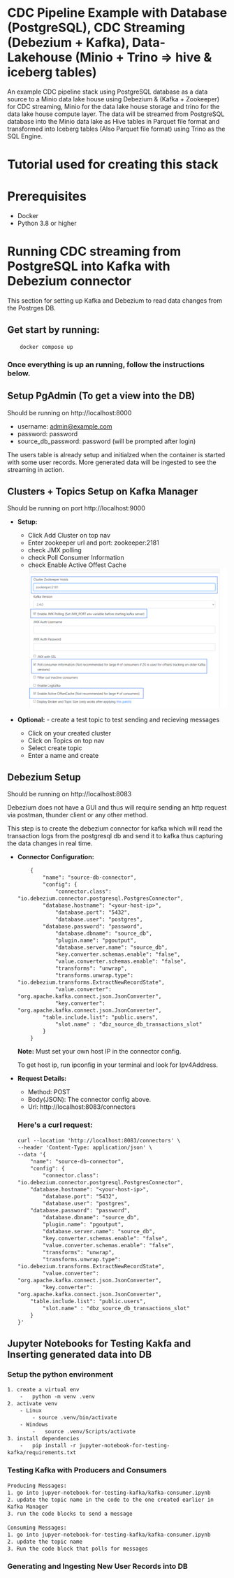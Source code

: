 # CDC Pipeline Example with Database (PostgreSQL), CDC Streaming (Debezium + Kafka), Data-Lakehouse (Minio + Trino => hive & iceberg tables)  

An example CDC pipeline stack using PostgreSQL database as a data source to a Minio data lake house using Debezium & (Kafka + Zookeeper)  for CDC streaming, Minio for the data lake house storage and trino for the data lake house compute layer. The data will be streamed from PostgreSQL database into the Minio data lake as Hive tables in Parquet file format and  transformed into Iceberg tables (Also Parquet file format) using Trino as the SQL Engine.

# Tutorial used for creating this stack


# Prerequisites
-   Docker
-   Python 3.8 or higher

# Running CDC streaming from PostgreSQL into Kafka with Debezium connector
This section for setting up Kafka and Debezium to read data changes from the Postrges DB.

## Get start by running:
```
    docker compose up
```

### Once everything is up an running, follow the instructions below.

## Setup PgAdmin (To get a view into the DB)
Should be running on http://localhost:8000
-   username: admin@example.com
-   password: password
-   source_db_password: password (will be prompted after login)

The users table is already setup and initialzed when the container is started with some user records. More generated data will be ingested to see the streaming in action.

## Clusters + Topics Setup on Kafka Manager
Should be running on port http://localhost:9000

-   **Setup:**
    -   Click Add Cluster on top nav
    -   Enter zookeeper url and port: zookeeper:2181
    -   check JMX polling
    -   check Poll Consumer Information
    -   check Enable Active Offest Cache
    ![alt text](images/cluster-config.png)

-   **Optional:** - create a test topic to test sending and recieving messages
    -   Click on your created cluster
    -   Click on Topics on top nav
    -   Select create topic
    -   Enter a name and create

## Debezium Setup
Should be running on http://localhost:8083

Debezium does not have a GUI and thus will require sending an http request via postman, thunder client or any other method.

This step is to create the debezium connector for kafka which will read the transaction logs from the postgresql db and send it to kafka thus capturing the data changes in real time. 

-   **Connector Configuration:**   
    ```
        {
            "name": "source-db-connector",
            "config": {
                "connector.class": "io.debezium.connector.postgresql.PostgresConnector",
            "database.hostname": "<your-host-ip>",
                "database.port": "5432",
                "database.user": "postgres",
            "database.password": "password",
                "database.dbname": "source_db",
                "plugin.name": "pgoutput",
                "database.server.name": "source_db",
                "key.converter.schemas.enable": "false",
                "value.converter.schemas.enable": "false",
                "transforms": "unwrap",
                "transforms.unwrap.type": "io.debezium.transforms.ExtractNewRecordState",
                "value.converter": "org.apache.kafka.connect.json.JsonConverter",
                "key.converter": "org.apache.kafka.connect.json.JsonConverter",
            "table.include.list": "public.users",
                "slot.name" : "dbz_source_db_transactions_slot"
            }
        }
    ```

    **Note:** Must set your own host IP in the connector config.
    
    To get host ip, run ipconfig in your terminal and look for Ipv4Address.

-   **Request Details:**
    -   Method: POST
    -   Body(JSON): The connector config above.
    -   Url: http://localhost:8083/connectors

    ### Here's a curl request:
        curl --location 'http://localhost:8083/connectors' \
        --header 'Content-Type: application/json' \
        --data '{
            "name": "source-db-connector",
            "config": {
                "connector.class": "io.debezium.connector.postgresql.PostgresConnector",
            "database.hostname": "<your-host-ip>",
                "database.port": "5432",
                "database.user": "postgres",
            "database.password": "password",
                "database.dbname": "source_db",
                "plugin.name": "pgoutput",
                "database.server.name": "source_db",
                "key.converter.schemas.enable": "false",
                "value.converter.schemas.enable": "false",
                "transforms": "unwrap",
                "transforms.unwrap.type": "io.debezium.transforms.ExtractNewRecordState",
                "value.converter": "org.apache.kafka.connect.json.JsonConverter",
                "key.converter": "org.apache.kafka.connect.json.JsonConverter",
            "table.include.list": "public.users",
                "slot.name" : "dbz_source_db_transactions_slot"
            }
        }'

## Jupyter Notebooks for Testing Kakfa and Inserting generated data into DB

### Setup the python environment
    1. create a virtual env
        -   python -m venv .venv
    2. activate venv
        - Linux
            - source .venv/bin/activate
        - Windows
            -   source .venv/Scripts/activate
    3. install dependencies
        -   pip install -r jupyter-notebook-for-testing-kafka/requirements.txt

### Testing Kafka with Producers and Consumers
    Producing Messages:
    1. go into jupyer-notebook-for-testing-kafka/kafka-consumer.ipynb
    2. update the topic name in the code to the one created earlier in Kafka Manager
    3. run the code blocks to send a message

    Consuming Messages:
    1. go into jupyer-notebook-for-testing-kafka/kafka-consumer.ipynb
    2. update the topic name
    3. Run the code block that polls for messages

### Generating and Ingesting New User Records into DB


